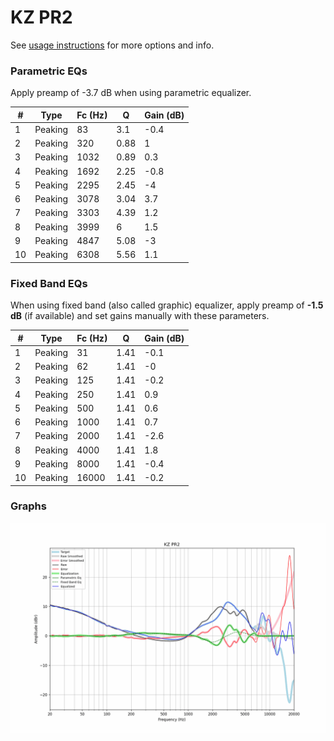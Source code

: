 # KZ PR2
See [usage instructions](https://github.com/jaakkopasanen/AutoEq#usage) for more options and info.

### Parametric EQs
Apply preamp of -3.7 dB when using parametric equalizer.

|   # | Type    |   Fc (Hz) |    Q |   Gain (dB) |
|-----|---------|-----------|------|-------------|
|   1 | Peaking |        83 | 3.1  |        -0.4 |
|   2 | Peaking |       320 | 0.88 |         1   |
|   3 | Peaking |      1032 | 0.89 |         0.3 |
|   4 | Peaking |      1692 | 2.25 |        -0.8 |
|   5 | Peaking |      2295 | 2.45 |        -4   |
|   6 | Peaking |      3078 | 3.04 |         3.7 |
|   7 | Peaking |      3303 | 4.39 |         1.2 |
|   8 | Peaking |      3999 | 6    |         1.5 |
|   9 | Peaking |      4847 | 5.08 |        -3   |
|  10 | Peaking |      6308 | 5.56 |         1.1 |

### Fixed Band EQs
When using fixed band (also called graphic) equalizer, apply preamp of **-1.5 dB** (if available) and set gains manually with these parameters.

|   # | Type    |   Fc (Hz) |    Q |   Gain (dB) |
|-----|---------|-----------|------|-------------|
|   1 | Peaking |        31 | 1.41 |        -0.1 |
|   2 | Peaking |        62 | 1.41 |        -0   |
|   3 | Peaking |       125 | 1.41 |        -0.2 |
|   4 | Peaking |       250 | 1.41 |         0.9 |
|   5 | Peaking |       500 | 1.41 |         0.6 |
|   6 | Peaking |      1000 | 1.41 |         0.7 |
|   7 | Peaking |      2000 | 1.41 |        -2.6 |
|   8 | Peaking |      4000 | 1.41 |         1.8 |
|   9 | Peaking |      8000 | 1.41 |        -0.4 |
|  10 | Peaking |     16000 | 1.41 |        -0.2 |

### Graphs
![](./KZ%20PR2.png)

